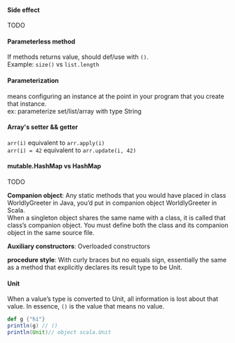 #### Side effect
TODO 

#### Parameterless method
If methods returns value, should def/use with `()`.\
Example: `size()` vs `list.length`

#### Parameterization
means configuring an instance at the point in your program that you create that instance.\
ex: parameterize set/list/array with type String

#### Array's setter && getter
`arr(i)` equivalent to `arr.apply(i)`\
`arr(i) = 42` equivalent to `arr.update(i, 42)`

#### mutable.HashMap vs HashMap
TODO 

__Companion object__: Any static methods that you would have placed in class WorldlyGreeter in Java, you’d put in companion object WorldlyGreeter in Scala.\
When a singleton object shares the same name with a class, it is called that class’s companion object. You
must define both the class and its companion object in the same source file.

__Auxiliary constructors__: Overloaded constructors

__procedure style__: With curly braces but no equals sign, essentially the same as a method that explicitly declares its result type to be Unit. 

#### Unit
When a value’s type is converted to Unit, all information is lost about
that value. In essence, `()` is the value that means no value.

```scala
def g {"hi"}
println(g) // ()
println(Unit)// object scala.Unit
```



